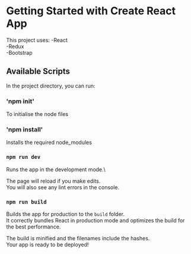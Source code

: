 # Getting Started with Create React App

This project uses:
-React   
-Redux   
-Bootstrap
## Available Scripts

In the project directory, you can run:
### 'npm init'  

To initialise the node files


### 'npm install'  

Installs the required node_modules  


### `npm run dev`

Runs the app in the development mode.\


The page will reload if you make edits.\
You will also see any lint errors in the console.



### `npm run build`

Builds the app for production to the `build` folder.\
It correctly bundles React in production mode and optimizes the build for the best performance.

The build is minified and the filenames include the hashes.\
Your app is ready to be deployed!
